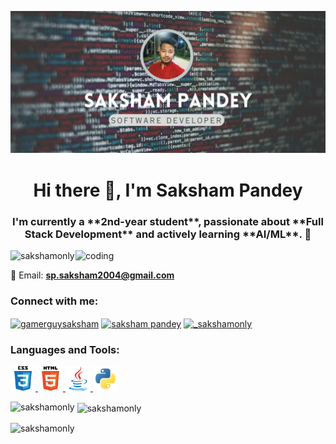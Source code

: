 ![logo](https://github.com/Sakshamonly/Sakshamonly/blob/main/WhatsApp%20Image%202024-06-19%20at%2021.26.08_e165d75d.jpg)

<h1 align="center">Hi there 👋, I'm Saksham Pandey</h1>
<h3 align="center">I'm currently a **2nd-year student**, passionate about **Full Stack Development** and actively learning **AI/ML**. 🚀  </h3>

<img align="right" alt="coding" width="400" src="https://cdni.iconscout.com/illustration/premium/thumb/young-boy-coding-in-html-language-laptop-illustration-download-svg-png-gif-file-formats--logo-freelancer-development-pack-website-illustrations-3638119.png">

<p align="left"> <img src="https://komarev.com/ghpvc/?username=sakshamonly&label=Profile%20views&color=0e75b6&style=flat" alt="sakshamonly" /> </p>

📧 Email: **sp.saksham2004@gmail.com**

<h3 align="left">Connect with me:</h3>
<p align="left">
<a href="https://x.com/GamerguySaksham?t=GU2TgNb2u4hyuAOeTA-JPg&s=08" target="blank"><img align="center" src="https://raw.githubusercontent.com/rahuldkjain/github-profile-readme-generator/master/src/images/icons/Social/twitter.svg" alt="gamerguysaksham" height="30" width="40" /></a>
<a href="https://www.linkedin.com/in/saksham-pandey-546319282?utm_source=share&utm_campaign=share_via&utm_content=profile&utm_medium=android_app" target="blank"><img align="center" src="https://raw.githubusercontent.com/rahuldkjain/github-profile-readme-generator/master/src/images/icons/Social/linked-in-alt.svg" alt="saksham pandey" height="30" width="40" /></a>
<a href="https://instagram.com/_sakshamonly" target="blank"><img align="center" src="https://raw.githubusercontent.com/rahuldkjain/github-profile-readme-generator/master/src/images/icons/Social/instagram.svg" alt="_sakshamonly" height="30" width="40" /></a>
</p>

<h3 align="left">Languages and Tools:</h3>
<p align="left"> 
<a href="https://www.w3schools.com/css/" target="_blank" rel="noreferrer"> <img src="https://raw.githubusercontent.com/devicons/devicon/master/icons/css3/css3-original-wordmark.svg" alt="css3" width="40" height="40"/> </a> 
<a href="https://www.w3.org/html/" target="_blank" rel="noreferrer"> <img src="https://raw.githubusercontent.com/devicons/devicon/master/icons/html5/html5-original-wordmark.svg" alt="html5" width="40" height="40"/> </a> 
<a href="https://www.java.com" target="_blank" rel="noreferrer"> <img src="https://raw.githubusercontent.com/devicons/devicon/master/icons/java/java-original.svg" alt="java" width="40" height="40"/> </a>
<a href="https://www.python.org" target="_blank" rel="noreferrer"> <img src="https://raw.githubusercontent.com/devicons/devicon/master/icons/python/python-original.svg" alt="python" width="40" height="40"/> </a> 
</p>

<p><img align="left" src="https://github-readme-stats.vercel.app/api/top-langs?username=sakshamonly&show_icons=true&locale=en&layout=compact" alt="sakshamonly" /></p>

<p>&nbsp;<img align="center" src="https://github-readme-stats.vercel.app/api?username=sakshamonly&show_icons=true&locale=en" alt="sakshamonly" /></p>

<p><img align="center" src="https://github-readme-streak-stats.herokuapp.com/?user=sakshamonly&" alt="sakshamonly" /></p>

